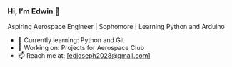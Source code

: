 ### Hi, I’m Edwin 👋  
Aspiring Aerospace Engineer | Sophomore | Learning Python and Arduino  
- 🔭 Currently learning: Python and Git  
- 🚀 Working on: Projects for Aerospace Club  
- 📫 Reach me at: [edjoseph2028@gmail.com]
